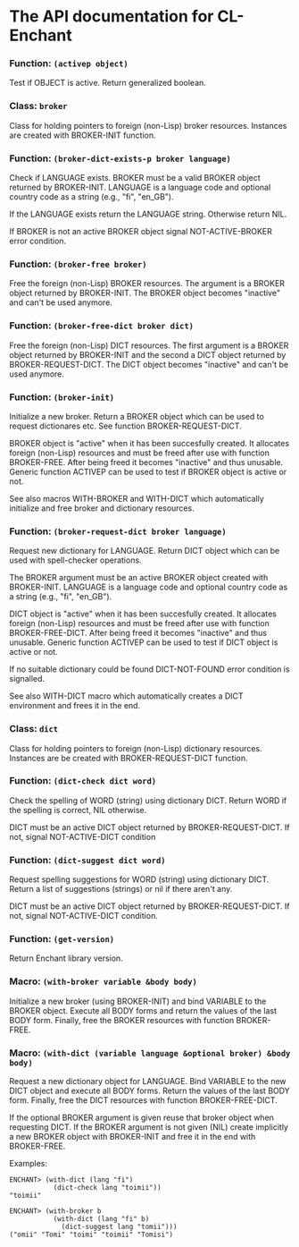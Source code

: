 The API documentation for CL-Enchant
====================================


### Function: `(activep object)`

Test if OBJECT is active. Return generalized boolean.


### Class: `broker`

Class for holding pointers to foreign (non-Lisp) broker resources.
Instances are created with BROKER-INIT function.


### Function: `(broker-dict-exists-p broker language)`

Check if LANGUAGE exists. BROKER must be a valid BROKER object
returned by BROKER-INIT. LANGUAGE is a language code and optional
country code as a string (e.g., "fi", "en_GB").

If the LANGUAGE exists return the LANGUAGE string. Otherwise return NIL.

If BROKER is not an active BROKER object signal NOT-ACTIVE-BROKER error
condition.


### Function: `(broker-free broker)`

Free the foreign (non-Lisp) BROKER resources. The argument is a
BROKER object returned by BROKER-INIT. The BROKER object becomes
"inactive" and can't be used anymore.


### Function: `(broker-free-dict broker dict)`

Free the foreign (non-Lisp) DICT resources. The first argument is a
BROKER object returned by BROKER-INIT and the second a DICT object
returned by BROKER-REQUEST-DICT. The DICT object becomes "inactive"
and can't be used anymore.


### Function: `(broker-init)`

Initialize a new broker. Return a BROKER object which can be used to
request dictionares etc. See function BROKER-REQUEST-DICT.

BROKER object is "active" when it has been succesfully created. It
allocates foreign (non-Lisp) resources and must be freed after use with
function BROKER-FREE. After being freed it becomes "inactive" and thus
unusable. Generic function ACTIVEP can be used to test if BROKER object
is active or not.

See also macros WITH-BROKER and WITH-DICT which automatically initialize
and free broker and dictionary resources.


### Function: `(broker-request-dict broker language)`

Request new dictionary for LANGUAGE. Return DICT object which can be
used with spell-checker operations.

The BROKER argument must be an active BROKER object created with
BROKER-INIT. LANGUAGE is a language code and optional country code as a
string (e.g., "fi", "en_GB").

DICT object is "active" when it has been succesfully created. It
allocates foreign (non-Lisp) resources and must be freed after use with
function BROKER-FREE-DICT. After being freed it becomes "inactive" and
thus unusable. Generic function ACTIVEP can be used to test if DICT
object is active or not.

If no suitable dictionary could be found DICT-NOT-FOUND error condition
is signalled.

See also WITH-DICT macro which automatically creates a DICT
environment and frees it in the end.


### Class: `dict`

Class for holding pointers to foreign (non-Lisp) dictionary
resources. Instances are be created with BROKER-REQUEST-DICT
function.


### Function: `(dict-check dict word)`

Check the spelling of WORD (string) using dictionary DICT.
Return WORD if the spelling is correct, NIL otherwise.

DICT must be an active DICT object returned by BROKER-REQUEST-DICT. If
not, signal NOT-ACTIVE-DICT condition


### Function: `(dict-suggest dict word)`

Request spelling suggestions for WORD (string) using dictionary DICT.
Return a list of suggestions (strings) or nil if there aren't any.

DICT must be an active DICT object returned by BROKER-REQUEST-DICT. If
not, signal NOT-ACTIVE-DICT condition.


### Function: `(get-version)`

Return Enchant library version.


### Macro: `(with-broker variable &body body)`

Initialize a new broker (using BROKER-INIT) and bind VARIABLE to the
BROKER object. Execute all BODY forms and return the values of the last
BODY form. Finally, free the BROKER resources with function
BROKER-FREE.


### Macro: `(with-dict (variable language &optional broker) &body body)`

Request a new dictionary object for LANGUAGE. Bind VARIABLE to the
new DICT object and execute all BODY forms. Return the values of the
last BODY form. Finally, free the DICT resources with function
BROKER-FREE-DICT.

If the optional BROKER argument is given reuse that broker object when
requesting DICT. If the BROKER argument is not given (NIL) create
implicitly a new BROKER object with BROKER-INIT and free it in the end
with BROKER-FREE.

Examples:

    ENCHANT> (with-dict (lang "fi")
               (dict-check lang "toimii"))
    "toimii"

    ENCHANT> (with-broker b
               (with-dict (lang "fi" b)
                 (dict-suggest lang "tomii")))
    ("omii" "Tomi" "toimi" "toimii" "Tomisi")


